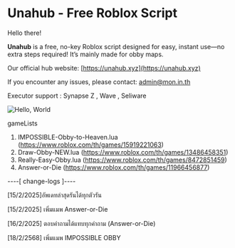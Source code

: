 # Unahub - Free Roblox Script

Hello there!

**Unahub** is a free, no-key Roblox script designed for easy, instant use—no extra steps required! It’s mainly made for obby maps.

Our official hub website: [https://unahub.xyz](https://unahub.xyz)

If you encounter any issues, please contact: admin@mon.in.th

Executor support : Synapse Z , Wave , Seliware

![Hello, World](https://github.com/user-attachments/assets/c0db1dac-842b-4c99-9982-c900bc80468e)


gameLists
1. IMPOSSIBLE-Obby-to-Heaven.lua (https://www.roblox.com/th/games/15919221063)
2. Draw-Obby-NEW.lua (https://www.roblox.com/th/games/13486458351)
3. Really-Easy-Obby.lua (https://www.roblox.com/th/games/8472851459)
4. Answer-or-Die (https://www.roblox.com/th/games/11966456877)



----[ change-logs ]----

[15/2/2025]อัพเดทล่าสุดรันได้ทุกตัวรัน

[15/2/2025] เพิ่มแมพ Answer-or-Die

[16/2/2025] ตอบคําถามได้แทบทุกคําถาม (Answer-or-Die)

[18/2/2568] เพิ่มแมพ IMPOSSIBLE OBBY